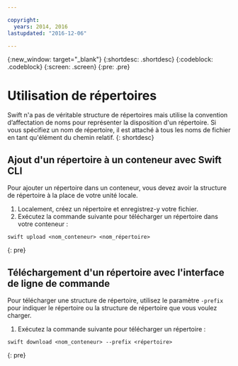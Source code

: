 ```yaml
---

copyright:
  years: 2014, 2016
lastupdated: "2016-12-06"

---
```

{:new_window: target="_blank"}
{:shortdesc: .shortdesc}
{:codeblock: .codeblock}
{:screen: .screen}
{:pre: .pre}

# Utilisation de répertoires

Swift n'a pas de véritable structure de répertoires mais utilise la convention d’affectation de noms pour représenter la disposition d'un répertoire. Si vous spécifiez un nom de répertoire, il est attaché à tous les noms de fichier en tant qu'élément du chemin relatif.
{: shortdesc}

## Ajout d'un répertoire à un conteneur avec Swift CLI

Pour ajouter un répertoire dans un conteneur, vous devez avoir la structure de répertoire à la place de votre unité locale.

1. Localement, créez un répertoire et enregistrez-y votre fichier.
2. Exécutez la commande suivante pour télécharger un répertoire dans votre conteneur :
```
swift upload <nom_conteneur> <nom_répertoire>
```
{: pre}

## Téléchargement d'un répertoire avec l'interface de ligne de commande
Pour télécharger une structure de répertoire, utilisez le paramètre `-prefix` pour indiquer le répertoire ou la structure de répertoire que vous voulez charger.

1. Exécutez la commande suivante pour télécharger un répertoire :
```
swift download <nom_conteneur> --prefix <répertoire>
```
{: pre}
